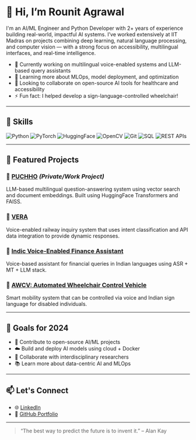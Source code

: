 # 👋 Hi, I’m Rounit Agrawal

I'm an AI/ML Engineer and Python Developer with 2+ years of experience building real-world, impactful AI systems. I’ve worked extensively at IIT Madras on projects combining deep learning, natural language processing, and computer vision — with a strong focus on accessibility, multilingual interfaces, and real-time intelligence.

- 🔭 Currently working on multilingual voice-enabled systems and LLM-based query assistants
- 🌱 Learning more about MLOps, model deployment, and optimization
- 👯 Looking to collaborate on open-source AI tools for healthcare and accessibility
- ⚡ Fun fact: I helped develop a sign-language-controlled wheelchair!

---

## 🧠 Skills

![Python](https://img.shields.io/badge/-Python-3776AB?style=flat&logo=python&logoColor=white)
![PyTorch](https://img.shields.io/badge/-PyTorch-EE4C2C?style=flat&logo=pytorch&logoColor=white)
![HuggingFace](https://img.shields.io/badge/-HuggingFace-FFD21F?style=flat&logo=huggingface&logoColor=black)
![OpenCV](https://img.shields.io/badge/-OpenCV-5C3EE8?style=flat&logo=opencv&logoColor=white)
![Git](https://img.shields.io/badge/-Git-F05032?style=flat&logo=git&logoColor=white)
![SQL](https://img.shields.io/badge/-SQL-4479A1?style=flat&logo=postgresql&logoColor=white)
![REST APIs](https://img.shields.io/badge/-REST%20APIs-02569B?style=flat&logo=fastapi&logoColor=white)

---

## 🚀 Featured Projects

### 🔹 [PUCHHO](https://github.com/rounit57) *(Private/Work Project)*
LLM-based multilingual question-answering system using vector search and document embeddings. Built using HuggingFace Transformers and FAISS.

### 🔹 [VERA](https://github.com/rounit57/VERA)
Voice-enabled railway inquiry system that uses intent classification and API data integration to provide dynamic responses.

### 🔹 [Indic Voice-Enabled Finance Assistant](https://github.com/rounit57/Indic-Voice-Enabled-Finance-Assistant)
Voice-based assistant for financial queries in Indian languages using ASR + MT + LLM stack.

### 🔹 [AWCV: Automated Wheelchair Control Vehicle](https://github.com/rounit57/Automatic-Wheel-Chair-Vehicle)
Smart mobility system that can be controlled via voice and Indian sign language for disabled individuals.

---

## 🎯 Goals for 2024
- 🔧 Contribute to open-source AI/ML projects
- ☁️ Build and deploy AI models using cloud + Docker
- 🤝 Collaborate with interdisciplinary researchers
- 📚 Learn more about data-centric AI and MLOps

---

## 📫 Let's Connect

- 🌐 [LinkedIn](https://linkedin.com/in/rounit-agrawal-a9b67018b)
- 🧪 [GitHub Portfolio](https://github.com/rounit57)


---

> “The best way to predict the future is to invent it.” – Alan Kay
